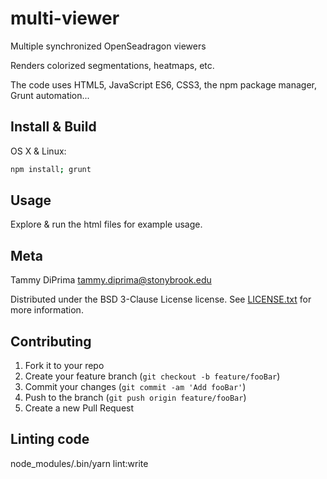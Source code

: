 # multi-viewer

Multiple synchronized OpenSeadragon viewers

Renders colorized segmentations, heatmaps, etc.

The code uses HTML5, JavaScript ES6, CSS3, the npm package manager, Grunt automation...

<!-- Segmentation layer color ordering:<br>
![](images/color-ordering.png) -->

## Install & Build

OS X & Linux:

```sh
npm install; grunt
```

## Usage

Explore & run the html files for example usage.

## Meta

Tammy DiPrima tammy.diprima@stonybrook.edu

Distributed under the BSD 3-Clause License license. See [LICENSE.txt](LICENSE.txt) for more information.

## Contributing

1. Fork it to your repo
2. Create your feature branch (`git checkout -b feature/fooBar`)
3. Commit your changes (`git commit -am 'Add fooBar'`)
4. Push to the branch (`git push origin feature/fooBar`)
5. Create a new Pull Request

## Linting code
node_modules/.bin/yarn lint:write
